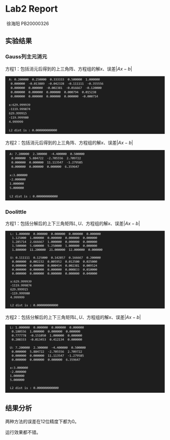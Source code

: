 # Lab2 Report

​																			徐海阳 PB20000326

## 实验结果

### Gauss列主元消元

方程1：包括消元后得到的上三角阵、方程组的解$x$、误差$|Ax-b|$

![](pic/A1_G.png)

方程2：包括消元后得到的上三角阵、方程组的解$x$、误差$|Ax-b|$

![A2_G](pic/A2_G.png)

### Doolittle

方程1：包括分解后的上下三角矩阵$L,U$、方程组的解$x$、误差$|Ax-b|$

![](pic/A1_D.png)

方程2：包括分解后的上下三角矩阵$L,U$、方程组的解$x$、误差$|Ax-b|$

![A2_D](pic/A2_D.png)

## 结果分析

两种方法的误差在12位精度下都为0。

运行效果都不错。



